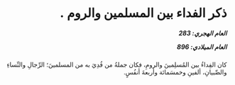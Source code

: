 <h1 dir="rtl">ذكر الفداء بين المسلمين والروم .</h1>

<h5 dir="rtl">العام الهجري:  283

العام الميلادي: 896

</h5>

<p dir="rtl">كان الفِداءُ بين المُسلِمينَ والرومِ، فكان جملةُ من فُدِيَ به من المسلمينَ؛ الرِّجالِ والنِّساءِ والصِّبيانِ، ألفينِ وخمسَمائة وأربعةَ أنفُسٍ.</p></br>
